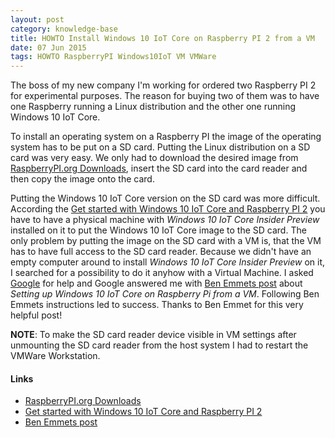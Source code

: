 ```yaml
---
layout: post
category: knowledge-base
title: HOWTO Install Windows 10 IoT Core on Raspberry PI 2 from a VM
date: 07 Jun 2015
tags: HOWTO RaspberryPI Windows10IoT VM VMWare
---
```


The boss of my new company I'm working for ordered two Raspberry PI 2 for experimental purposes. The reason for buying two of them was to have one Raspberry running a Linux distribution and the other one running Windows 10 IoT Core.


To install an operating system on a Raspberry PI the image of the operating system has to be put on a SD card. Putting the Linux distribution on a SD card was very easy. We only had to download the desired image from [RaspberryPI.org Downloads](https://www.raspberrypi.org/downloads/), insert the SD card into the card reader and then copy the image onto the card.

Putting the Windows 10 IoT Core version on the SD card was more difficult. According the [Get started with Windows 10 IoT Core and Raspberry PI 2](http://ms-iot.github.io/content/en-US/win10/SetupRPI.htm) you have to have a physical machine with *Windows 10 IoT Core Insider Preview* installed on it to put the Windows 10 IoT Core image to the SD card. The only problem by putting the image on the SD card with a VM is, that the VM has to have full access to the SD card reader. Because we didn't have an empty computer around to install *Windows 10 IoT Core Insider Preview* on it, I searched for a possibility to do it anyhow with a Virtual Machine. I asked [Google](https://www.google.ch) for help and Google answered me with [Ben Emmets post](https://www.simple-talk.com/blogs/2015/05/03/setting-up-windows-10-iot-core-on-raspberry-pi-from-a-vm/#.VXGrn8SpFsI.twitter) about *Setting up Windows 10 IoT Core on Raspberry Pi from a VM*. Following Ben Emmets instructions led to success. Thanks to Ben Emmet for this very helpful post!

**NOTE**: To make the SD card reader device visible in VM settings after unmounting the SD card reader from the host system I had to restart the VMWare Workstation. 


#### Links

* [RaspberryPI.org Downloads](https://www.raspberrypi.org/downloads/)
* [Get started with Windows 10 IoT Core and Raspberry PI 2](http://ms-iot.github.io/content/en-US/win10/SetupRPI.htm)
* [Ben Emmets post](https://www.simple-talk.com/blogs/2015/05/03/setting-up-windows-10-iot-core-on-raspberry-pi-from-a-vm/#.VXGrn8SpFsI.twitter)
